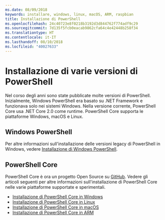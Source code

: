 ```yaml
---
ms.date: 08/09/2018
keywords: installare, windows, linux, macOS, ARM, raspbian
title: Installazione di PowerShell
ms.openlocfilehash: 24c40723e8f0218b3192d3d844762f774adf9c29
ms.sourcegitcommit: 7d135f5fcb0eacab9862cfa64c4e42448b258f34
ms.translationtype: HT
ms.contentlocale: it-IT
ms.lasthandoff: 08/10/2018
ms.locfileid: "40027633"
---
```

# <a name="installing-various-versions-of-powershell"></a>Installazione di varie versioni di PowerShell

Nel corso degli anni sono state pubblicate molte versioni di PowerShell. Inizialmente, Windows PowerShell era basato su .NET Framework e funzionava solo nei sistemi Windows. Nella versione corrente, PowerShell Core usa .NET Core 2.0 come runtime. PowerShell Core supporta le piattaforme Windows, macOS e Linux.

## <a name="windows-powershell"></a>Windows PowerShell

Per altre informazioni sull'installazione delle versioni legacy di PowerShell in Windows, vedere [Installazione di Windows PowerShell](installing-windows-powershell.md).

## <a name="powershell-core"></a>PowerShell Core

PowerShell Core è ora un progetto Open Source su [GitHub](https://github.com/powershell/powershell).
Vedere gli articoli seguenti per altre informazioni sull'installazione di PowerShell Core nelle varie piattaforme supportate e sperimentali.

- [Installazione di PowerShell Core in Windows](Installing-PowerShell-Core-on-Windows.md)
- [Installazione di PowerShell Core in Linux](Installing-PowerShell-Core-on-Linux.md)
- [Installazione di PowerShell Core in macOS](Installing-PowerShell-Core-on-macOS.md)
- [Installazione di PowerShell Core in ARM](PowerShell-Core-on-ARM.md)
